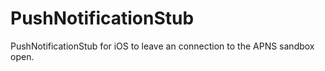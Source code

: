 # PushNotificationStub
PushNotificationStub for iOS to leave an connection to the APNS sandbox open.
